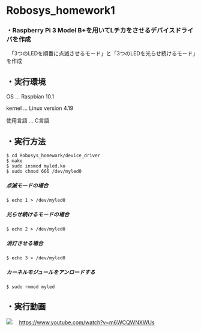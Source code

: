 # Robosys_homework1
### ・Raspberry Pi 3 Model B+を用いてLチカをさせるデバイスドライバを作成
　「3つのLEDを順番に点滅させるモード」と「3つのLEDを光らせ続けるモード」を作成
 
## ・実行環境
OS ... Raspbian 10.1
 
  kernel ... Linux version 4.19
  
  使用言語 ... C言語
  
## ・実行方法
~~~~
$ cd Robosys_homework/device_driver
$ make
$ sudo insmod myled.ko
$ sudo chmod 666 /dev/myled0
~~~~
##### 点滅モードの場合
~~~~
$ echo 1 > /dev/myled0
~~~~
##### 光らせ続けるモードの場合
~~~~
$ echo 2 > /dev/myled0
~~~~
##### 消灯させる場合
~~~~
$ echo 3 > /dev/myled0
~~~~
##### カーネルモジュールをアンロードする
~~~~
$ sudo rmmod myled
~~~~
 
## ・実行動画
 [![](https://www.youtube.com/watch?v=m6WCQWNXWUs/0.jpg)](https://www.youtube.com/watch?v=m6WCQWNXWUs)
　https://www.youtube.com/watch?v=m6WCQWNXWUs
　
